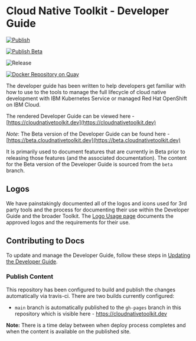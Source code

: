 # Cloud Native Toolkit - Developer Guide

[![Publish](https://github.com/cloud-native-toolkit/site-developer-guide/actions/workflows/publish.yaml/badge.svg)](https://github.com/cloud-native-toolkit/developer-guide/actions/workflows/publish.yaml)

[![Publish Beta](https://github.com/cloud-native-toolkit/site-developer-guide/actions/workflows/publish-beta.yaml/badge.svg)](https://github.com/cloud-native-toolkit/developer-guide/actions/workflows/publish-beta.yaml)

![Release](https://img.shields.io/github/v/release/cloud-native-toolkit/site-developer-guide)

[![Docker Repository on Quay](https://quay.io/repository/ibmgaragecloud/toolkit-guide/status "Docker Repository on Quay")](https://quay.io/repository/ibmgaragecloud/toolkit-guide)

The developer guide has been written to help developers get familiar with how to use to the tools to manage the full
lifecycle of cloud native development with IBM Kubernetes Service or managed Red Hat OpenShift on IBM Cloud.

The rendered Developer Guide can be viewed here - [https://cloudnativetoolkit.dev](https://cloudnativetoolkit.dev)

*Note*: The Beta version of the Developer Guide can be found here - [https://beta.cloudnativetoolkit.dev](https://beta.cloudnativetoolkit.dev)

It is primarily used to document features that are currently in Beta prior to releasing those features (and the associated documentation). The content for the Beta version of the Developer Guide is sourced from the `beta` branch.

## Logos

We have painstakingly documented all of the logos and icons used for 3rd party tools and the process for
documenting their use within the Developer Guide and the broader Toolkit. The [Logo Usage page](./docs/logos) documents
the approved logos and the requirements for their use.

## Contributing to Docs

To update and manage the Developer Guide, follow these steps in [Updating the Developer Guide](https://cloudnativetoolkit.dev/contribute/documentation/).

### Publish Content

This repository has been configured to build and publish the changes automatically via travis-ci. There are two builds currently configured:

- `main` branch is automatically published to the `gh-pages` branch in this repository which is visible here - https://cloudnativetoolkit.dev

**Note:** There is a time delay between when deploy process completes and when the
content is available on the published site.

